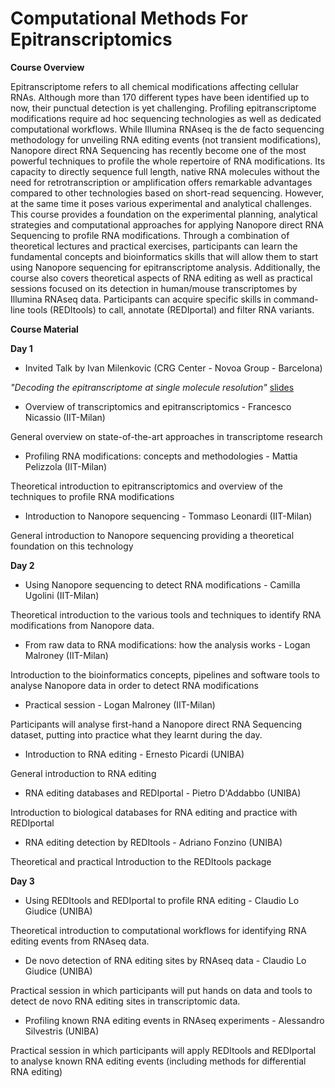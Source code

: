# Computational Methods For Epitranscriptomics

<b>Course Overview</b>

Epitranscriptome refers to all chemical modifications affecting cellular RNAs. Although more than 170 different types have been identified up to now, their punctual detection is yet  challenging. Profiling epitranscriptome modifications require ad hoc sequencing technologies as well as dedicated computational workflows. While Illumina RNAseq is the de facto  sequencing methodology for unveiling RNA editing events (not transient modifications), Nanopore direct RNA Sequencing has recently become one of the most powerful techniques to profile the whole repertoire of RNA modifications. Its capacity to directly sequence full length, native RNA molecules without the need for retrotranscription or amplification offers  remarkable advantages compared to other technologies based on short-read sequencing.  However, at the same time it poses various experimental and analytical challenges. 
This course provides a foundation on the experimental planning, analytical strategies and computational approaches for applying Nanopore direct RNA Sequencing to profile RNA  modifications. Through a combination of theoretical lectures and practical exercises, participants can learn the fundamental concepts and bioinformatics skills that will allow them  to start using Nanopore sequencing for epitranscriptome analysis. Additionally, the course also covers theoretical aspects of RNA editing as well as practical sessions focused on its  detection in human/mouse transcriptomes by Illumina RNAseq data. Participants can acquire specific skills in command-line tools (REDItools) to call, annotate (REDIportal) and filter RNA  variants.

<b>Course Material</b>

<b>Day 1</b>

- Invited Talk by Ivan Milenkovic (CRG Center - Novoa Group - Barcelona)

<i>"Decoding the epitranscriptome at single molecule resolution"</i> <a href="">slides</a>

- Overview of transcriptomics and epitranscriptomics - Francesco Nicassio (IIT-Milan)

General overview on state-of-the-art approaches in transcriptome research 

- Profiling RNA modifications: concepts and methodologies - Mattia Pelizzola (IIT-Milan)

Theoretical introduction to epitranscriptomics and overview of the techniques to profile RNA modifications  

- Introduction to Nanopore sequencing - Tommaso Leonardi (IIT-Milan)

General introduction to Nanopore sequencing providing a theoretical foundation on this technology 

<b>Day 2</b>

- Using Nanopore sequencing to detect RNA modifications - Camilla Ugolini  (IIT-Milan)

Theoretical introduction to the various tools and techniques to identify RNA modifications  from Nanopore data. 

- From raw data to RNA modifications: how the analysis works - Logan Malroney (IIT-Milan)

Introduction to the bioinformatics concepts, pipelines and software tools to analyse  Nanopore data in order to detect RNA modifications 

- Practical session - Logan Malroney (IIT-Milan)

Participants will analyse first-hand a Nanopore direct RNA Sequencing dataset, putting into practice what they learnt during the day. 

- Introduction to RNA editing - Ernesto Picardi (UNIBA)

General introduction to RNA editing  

- RNA editing databases and REDIportal - Pietro D'Addabbo (UNIBA)

Introduction to biological databases for RNA editing and practice with REDIportal

- RNA editing detection by REDItools - Adriano Fonzino (UNIBA)

Theoretical and practical Introduction to the REDItools package 

<b>Day 3</b>

- Using REDItools and REDIportal to profile RNA editing - Claudio Lo Giudice (UNIBA)

Theoretical introduction to computational workflows for identifying RNA editing events from  RNAseq data. 

- De novo detection of RNA editing sites by RNAseq data - Claudio Lo Giudice (UNIBA)

Practical session in which participants will put hands on data and tools to detect de novo RNA editing sites in transcriptomic data. 
 
- Profiling known RNA editing events in RNAseq experiments - Alessandro Silvestris (UNIBA)

Practical session in which participants will apply REDItools and REDIportal to analyse known  RNA editing events (including methods for differential RNA editing)

